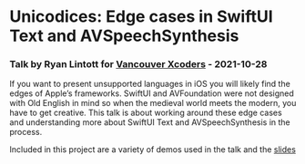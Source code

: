 # Unicodices: Edge cases in SwiftUI Text and AVSpeechSynthesis
### Talk by Ryan Lintott for [Vancouver Xcoders](https://www.meetup.com/Vancouver-Xcoders/events/281390306/) - 2021-10-28

If you want to present unsupported languages in iOS you will likely find the edges of Apple’s frameworks. SwiftUI and AVFoundation were not designed with Old English in mind so when the medieval world meets the modern, you have to get creative. This talk is about working around these edge cases and understanding more about SwiftUI Text and AVSpeechSynthesis in the process.

Included in this project are a variety of demos used in the talk and the [slides](Unicodices%20-%202021-10-28%20-%20Xcoders.pdf)

